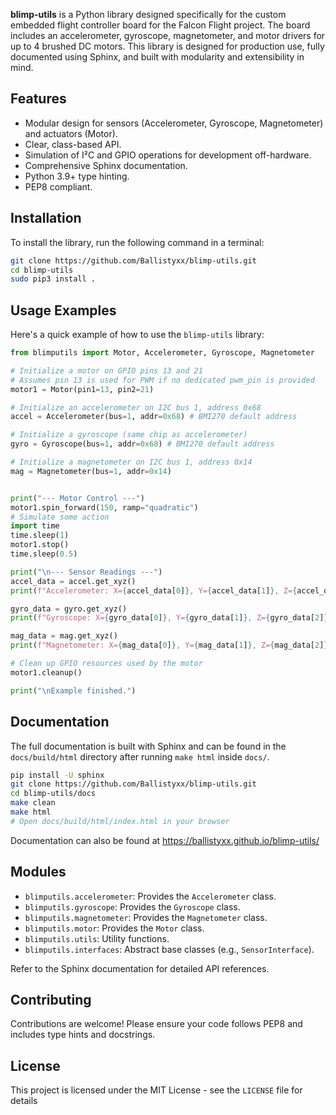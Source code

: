 
**blimp-utils** is a Python library designed specifically for the custom embedded flight controller board for the Falcon Flight project. The board includes an accelerometer, gyroscope, magnetometer, and motor drivers for up to 4 brushed DC motors. This library is designed for production use, fully documented using Sphinx, and built with modularity and extensibility in mind.

## Features

- Modular design for sensors (Accelerometer, Gyroscope, Magnetometer) and actuators (Motor).
- Clear, class-based API.
- Simulation of I²C and GPIO operations for development off-hardware.
- Comprehensive Sphinx documentation.
- Python 3.9+ type hinting.
- PEP8 compliant.

## Installation

To install the library, run the following command in a terminal:

```bash
git clone https://github.com/Ballistyxx/blimp-utils.git
cd blimp-utils
sudo pip3 install .
```

## Usage Examples

Here's a quick example of how to use the `blimp-utils` library:

```python
from blimputils import Motor, Accelerometer, Gyroscope, Magnetometer

# Initialize a motor on GPIO pins 13 and 21
# Assumes pin 13 is used for PWM if no dedicated pwm_pin is provided
motor1 = Motor(pin1=13, pin2=21)

# Initialize an accelerometer on I2C bus 1, address 0x68
accel = Accelerometer(bus=1, addr=0x68) # BMI270 default address

# Initialize a gyroscope (same chip as accelerometer)
gyro = Gyroscope(bus=1, addr=0x68) # BMI270 default address

# Initialize a magnetometer on I2C bus 1, address 0x14
mag = Magnetometer(bus=1, addr=0x14)


print("--- Motor Control ---")
motor1.spin_forward(150, ramp="quadratic")
# Simulate some action
import time
time.sleep(1)
motor1.stop()
time.sleep(0.5)

print("\n--- Sensor Readings ---")
accel_data = accel.get_xyz()
print(f"Accelerometer: X={accel_data[0]}, Y={accel_data[1]}, Z={accel_data[2]}")

gyro_data = gyro.get_xyz()
print(f"Gyroscope: X={gyro_data[0]}, Y={gyro_data[1]}, Z={gyro_data[2]}")

mag_data = mag.get_xyz()
print(f"Magnetometer: X={mag_data[0]}, Y={mag_data[1]}, Z={mag_data[2]}")

# Clean up GPIO resources used by the motor
motor1.cleanup()

print("\nExample finished.")
```

## Documentation

The full documentation is built with Sphinx and can be found in the `docs/build/html` directory after running `make html` inside `docs/`.

```bash
pip install -U sphinx
git clone https://github.com/Ballistyxx/blimp-utils.git
cd blimp-utils/docs
make clean
make html
# Open docs/build/html/index.html in your browser
```

Documentation can also be found at https://ballistyxx.github.io/blimp-utils/

## Modules

- `blimputils.accelerometer`: Provides the `Accelerometer` class.
- `blimputils.gyroscope`: Provides the `Gyroscope` class.
- `blimputils.magnetometer`: Provides the `Magnetometer` class.
- `blimputils.motor`: Provides the `Motor` class.
- `blimputils.utils`: Utility functions.
- `blimputils.interfaces`: Abstract base classes (e.g., `SensorInterface`).

Refer to the Sphinx documentation for detailed API references.

## Contributing

Contributions are welcome! Please ensure your code follows PEP8 and includes type hints and docstrings.

## License

This project is licensed under the MIT License - see the `LICENSE` file for details
